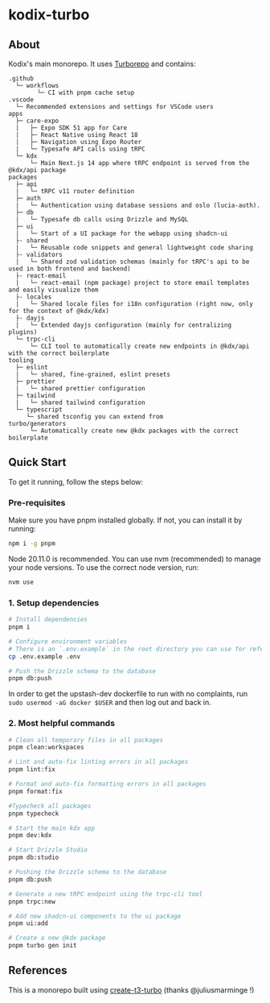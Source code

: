 # kodix-turbo

## About

Kodix's main monorepo. It uses [Turborepo](https://turborepo.org) and contains:

```text
.github
  └─ workflows
        └─ CI with pnpm cache setup
.vscode
  └─ Recommended extensions and settings for VSCode users
apps
  ├─ care-expo
  |   ├─ Expo SDK 51 app for Care
  |   ├─ React Native using React 18
  |   ├─ Navigation using Expo Router
  |   └─ Typesafe API calls using tRPC
  └─ kdx
      └─ Main Next.js 14 app where tRPC endpoint is served from the @kdx/api package
packages
  ├─ api
  |   └─ tRPC v11 router definition
  ├─ auth
  |   └─ Authentication using database sessions and oslo (lucia-auth).
  ├─ db
  |   └─ Typesafe db calls using Drizzle and MySQL
  ├─ ui
  |   └─ Start of a UI package for the webapp using shadcn-ui
  ├- shared
  |   └─ Reusable code snippets and general lightweight code sharing
  ├- validators
  |   └─ Shared zod validation schemas (mainly for tRPC's api to be used in both frontend and backend)
  ├- react-email
  |   └─ react-email (npm package) project to store email templates and easily visualize them
  ├- locales
  |   └─ Shared locale files for i18n configuration (right now, only for the context of @kdx/kdx)
  ├- dayjs
  |   └─ Extended dayjs configuration (mainly for centralizing plugins)
  └─ trpc-cli
      └─ CLI tool to automatically create new endpoints in @kdx/api with the correct boilerplate
tooling
  ├─ eslint
  |   └─ shared, fine-grained, eslint presets
  ├─ prettier
  |   └─ shared prettier configuration
  ├─ tailwind
  |   └─ shared tailwind configuration
  └─ typescript
     └─ shared tsconfig you can extend from
turbo/generators
      └─ Automatically create new @kdx packages with the correct boilerplate
```

## Quick Start

To get it running, follow the steps below:

### Pre-requisites

Make sure you have pnpm installed globally. If not, you can install it by running:

```bash
npm i -g pnpm
```

Node 20.11.0 is recommended. You can use nvm (recommended) to manage your node versions. To use the correct node version, run:

```bash
nvm use
```

### 1. Setup dependencies

```bash
# Install dependencies
pnpm i

# Configure environment variables
# There is an `.env.example` in the root directory you can use for reference, although you need to fill in the correct values yourself
cp .env.example .env

# Push the Drizzle schema to the database
pnpm db:push

```

In order to get the upstash-dev dockerfile to run with no complaints, run `sudo usermod -aG docker $USER` and then log out and back in.

### 2. Most helpful commands

```bash
# Clean all temporary files in all packages
pnpm clean:workspaces

# Lint and auto-fix linting errors in all packages
pnpm lint:fix

# Format and auto-fix formatting errors in all packages
pnpm format:fix

#Typecheck all packages
pnpm typecheck

# Start the main kdx app
pnpm dev:kdx

# Start Drizzle Studio
pnpm db:studio

# Pushing the Drizzle schema to the database
pnpm db:push

# Generate a new tRPC endpoint using the trpc-cli tool
pnpm trpc:new

# Add new shadcn-ui components to the ui package
pnpm ui:add

# Create a new @kdx package
pnpm turbo gen init
```

## References

This is a monorepo built using [create-t3-turbo](https://github.com/t3-oss/create-t3-turbo) (thanks @juliusmarminge !)
